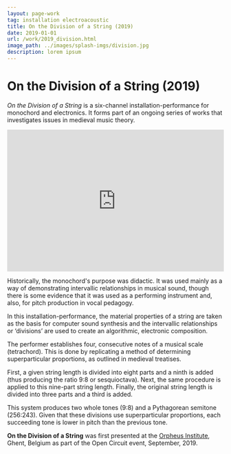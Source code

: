 ```yaml
---
layout: page-work
tag: installation electroacoustic
title: On the Division of a String (2019)
date: 2019-01-01
url: /work/2019_division.html
image_path: ../images/splash-imgs/division.jpg
description: lorem ipsum
---
```

# On the Division of a String (2019)

*On the Division of a String* is a six-channel installation-performance for monochord and electronics. It forms part of an ongoing series of works that investigates issues in medieval music theory.

<div style="padding:56.25% 0 45px 0;position:relative;"><iframe src="https://player.vimeo.com/video/377372042" style="position:absolute;top:0;left:0;width:100%;height:100%;" frameborder="0" allow="autoplay; fullscreen" allowfullscreen></iframe></div><script src="https://player.vimeo.com/api/player.js"></script>

Historically, the monochord's purpose was didactic. It was used mainly as a way of demonstrating intervallic relationships in musical sound, though there is some evidence that it was used as a performing instrument and, also, for pitch production in vocal pedagogy.

In this installation-performance, the material properties of a string are taken as the basis for computer sound synthesis and the intervallic relationships or ‘divisions’ are used to create an algorithmic, electronic composition.

The performer establishes four, consecutive notes of a musical scale (tetrachord). This is done by replicating a method of determining superparticular proportions, as outlined in medieval treatises.

First, a given string length is divided into eight parts and a ninth is added (thus producing the ratio 9:8 or sesquioctava). Next, the same procedure is applied to this nine-part string length. Finally, the original string length is divided into three parts and a third is added.

This system produces two whole tones (9:8) and a Pythagorean semitone (256:243). Given that these divisions use superparticular proportions, each succeeding tone is lower in pitch than the previous tone.

**On the Division of a String** was first presented at the [Orpheus Institute](https://www.concertgebouw.be), Ghent, Belgium as part of the Open Circuit event, September, 2019.

